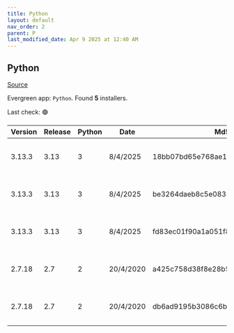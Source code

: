 ```yaml
---
title: Python
layout: default
nav_order: 2
parent: P
last_modified_date: Apr 9 2025 at 12:40 AM
---
```


## Python

[Source](https://www.python.org/)

Evergreen app: `Python`. Found **5** installers.

Last check: 🟢

| Version | Release | Python | Date      | Md5                              | Size     | Architecture | Type | URI                                                                                                                                  |
| ------- | ------- | ------ | --------- | -------------------------------- | -------- | ------------ | ---- | ------------------------------------------------------------------------------------------------------------------------------------ |
| 3.13.3  | 3.13    | 3      | 8/4/2025  | 18bb07bd65e768ae1ab1e8a969d8224a | 27894728 | ARM64        | exe  | [https://www.python.org/ftp/python/3.13.3/python-3.13.3-arm64.exe](https://www.python.org/ftp/python/3.13.3/python-3.13.3-arm64.exe) |
| 3.13.3  | 3.13    | 3      | 8/4/2025  | be3264daeb8c5e08365492dd02908cfa | 28640016 | x64          | exe  | [https://www.python.org/ftp/python/3.13.3/python-3.13.3-amd64.exe](https://www.python.org/ftp/python/3.13.3/python-3.13.3-amd64.exe) |
| 3.13.3  | 3.13    | 3      | 8/4/2025  | fd83ec01f90a1a051f856044b152fb72 | 27298040 | x86          | exe  | [https://www.python.org/ftp/python/3.13.3/python-3.13.3.exe](https://www.python.org/ftp/python/3.13.3/python-3.13.3.exe)             |
| 2.7.18  | 2.7     | 2      | 20/4/2020 | a425c758d38f8e28b56f4724b499239a | 20598784 | x64          | msi  | [https://www.python.org/ftp/python/2.7.18/python-2.7.18.amd64.msi](https://www.python.org/ftp/python/2.7.18/python-2.7.18.amd64.msi) |
| 2.7.18  | 2.7     | 2      | 20/4/2020 | db6ad9195b3086c6b4cefb9493d738d2 | 19632128 | x86          | msi  | [https://www.python.org/ftp/python/2.7.18/python-2.7.18.msi](https://www.python.org/ftp/python/2.7.18/python-2.7.18.msi)             |
